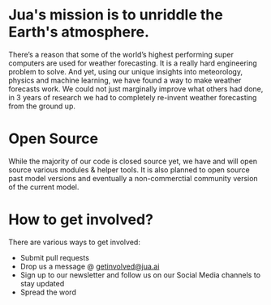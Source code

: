 # Jua's mission is to unriddle the Earth's atmosphere.

There’s a reason that some of the world’s highest performing super computers are used for weather forecasting. It is a really hard engineering problem to solve. And yet, using our unique insights into meteorology, physics and machine learning, we have found a way to make weather forecasts work. We could not just marginally improve what others had done, in 3 years of research we had to completely re-invent weather forecasting from the ground up.

# Open Source

While the majority of our code is closed source yet, we have and will open source various modules & helper tools. It is also planned to open source past model versions and eventually a non-commerctial community version of the current model.

# How to get involved?

There are various ways to get involved:
- Submit pull requests
- Drop us a message @ getinvolved@jua.ai
- Sign up to our newsletter and follow us on our Social Media channels to stay updated
- Spread the word

